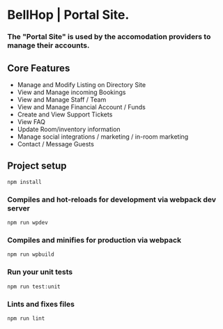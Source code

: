 # BellHop | Portal Site.
### The "Portal Site" is used by the accomodation providers to manage their accounts.

## Core Features
- Manage and Modify Listing on Directory Site
- View and Manage incoming Bookings
- View and Manage Staff / Team
- View and Manage Financial Account / Funds
- Create and View Support Tickets
- View FAQ
- Update Room/inventory information
- Manage social integrations / marketing / in-room marketing
- Contact / Message Guests


## Project setup
```
npm install
```

### Compiles and hot-reloads for development via webpack dev server
```
npm run wpdev
```

### Compiles and minifies for production via webpack
```
npm run wpbuild
```

### Run your unit tests
```
npm run test:unit
```

### Lints and fixes files
```
npm run lint
```
